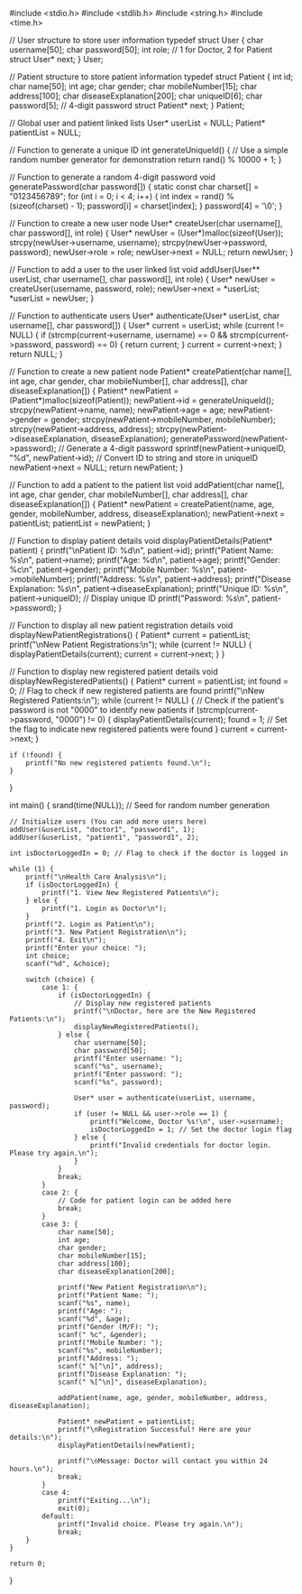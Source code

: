 #include <stdio.h>
#include <stdlib.h>
#include <string.h>
#include <time.h>

// User structure to store user information
typedef struct User {
    char username[50];
    char password[50];
    int role; // 1 for Doctor, 2 for Patient
    struct User* next;
} User;

// Patient structure to store patient information
typedef struct Patient {
    int id;
    char name[50];
    int age;
    char gender;
    char mobileNumber[15];
    char address[100];
    char diseaseExplanation[200];
    char uniqueID[6];
    char password[5]; // 4-digit password
    struct Patient* next;
} Patient;

// Global user and patient linked lists
User* userList = NULL;
Patient* patientList = NULL;

// Function to generate a unique ID
int generateUniqueId() {
    // Use a simple random number generator for demonstration
    return rand() % 10000 + 1;
}

// Function to generate a random 4-digit password
void generatePassword(char password[]) {
    static const char charset[] = "0123456789";
    for (int i = 0; i < 4; i++) {
        int index = rand() % (sizeof(charset) - 1);
        password[i] = charset[index];
    }
    password[4] = '\0';
}

// Function to create a new user node
User* createUser(char username[], char password[], int role) {
    User* newUser = (User*)malloc(sizeof(User));
    strcpy(newUser->username, username);
    strcpy(newUser->password, password);
    newUser->role = role;
    newUser->next = NULL;
    return newUser;
}

// Function to add a user to the user linked list
void addUser(User** userList, char username[], char password[], int role) {
    User* newUser = createUser(username, password, role);
    newUser->next = *userList;
    *userList = newUser;
}

// Function to authenticate users
User* authenticate(User* userList, char username[], char password[]) {
    User* current = userList;
    while (current != NULL) {
        if (strcmp(current->username, username) == 0 && strcmp(current->password, password) == 0) {
            return current;
        }
        current = current->next;
    }
    return NULL;
}

// Function to create a new patient node
Patient* createPatient(char name[], int age, char gender, char mobileNumber[], char address[], char diseaseExplanation[]) {
    Patient* newPatient = (Patient*)malloc(sizeof(Patient));
    newPatient->id = generateUniqueId();
    strcpy(newPatient->name, name);
    newPatient->age = age;
    newPatient->gender = gender;
    strcpy(newPatient->mobileNumber, mobileNumber);
    strcpy(newPatient->address, address);
    strcpy(newPatient->diseaseExplanation, diseaseExplanation);
    generatePassword(newPatient->password); // Generate a 4-digit password
    sprintf(newPatient->uniqueID, "%d", newPatient->id); // Convert ID to string and store in uniqueID
    newPatient->next = NULL;
    return newPatient;
}

// Function to add a patient to the patient list
void addPatient(char name[], int age, char gender, char mobileNumber[], char address[], char diseaseExplanation[]) {
    Patient* newPatient = createPatient(name, age, gender, mobileNumber, address, diseaseExplanation);
    newPatient->next = patientList;
    patientList = newPatient;
}

// Function to display patient details
void displayPatientDetails(Patient* patient) {
    printf("\nPatient ID: %d\n", patient->id);
    printf("Patient Name: %s\n", patient->name);
    printf("Age: %d\n", patient->age);
    printf("Gender: %c\n", patient->gender);
    printf("Mobile Number: %s\n", patient->mobileNumber);
    printf("Address: %s\n", patient->address);
    printf("Disease Explanation: %s\n", patient->diseaseExplanation);
    printf("Unique ID: %s\n", patient->uniqueID); // Display unique ID
    printf("Password: %s\n", patient->password);
}

// Function to display all new patient registration details
void displayNewPatientRegistrations() {
    Patient* current = patientList;
    printf("\nNew Patient Registrations:\n");
    while (current != NULL) {
        displayPatientDetails(current);
        current = current->next;
    }
}

// Function to display new registered patient details
void displayNewRegisteredPatients() {
    Patient* current = patientList;
    int found = 0; // Flag to check if new registered patients are found
    printf("\nNew Registered Patients:\n");
    while (current != NULL) {
        // Check if the patient's password is not "0000" to identify new patients
        if (strcmp(current->password, "0000") != 0) {
            displayPatientDetails(current);
            found = 1; // Set the flag to indicate new registered patients were found
        }
        current = current->next;
    }

    if (!found) {
        printf("No new registered patients found.\n");
    }
}

int main() {
    srand(time(NULL)); // Seed for random number generation

    // Initialize users (You can add more users here)
    addUser(&userList, "doctor1", "password1", 1);
    addUser(&userList, "patient1", "password1", 2);

    int isDoctorLoggedIn = 0; // Flag to check if the doctor is logged in

    while (1) {
        printf("\nHealth Care Analysis\n");
        if (isDoctorLoggedIn) {
            printf("1. View New Registered Patients\n");
        } else {
            printf("1. Login as Doctor\n");
        }
        printf("2. Login as Patient\n");
        printf("3. New Patient Registration\n");
        printf("4. Exit\n");
        printf("Enter your choice: ");
        int choice;
        scanf("%d", &choice);

        switch (choice) {
            case 1: {
                if (isDoctorLoggedIn) {
                    // Display new registered patients
                    printf("\nDoctor, here are the New Registered Patients:\n");
                    displayNewRegisteredPatients();
                } else {
                    char username[50];
                    char password[50];
                    printf("Enter username: ");
                    scanf("%s", username);
                    printf("Enter password: ");
                    scanf("%s", password);

                    User* user = authenticate(userList, username, password);
                    if (user != NULL && user->role == 1) {
                        printf("Welcome, Doctor %s!\n", user->username);
                        isDoctorLoggedIn = 1; // Set the doctor login flag
                    } else {
                        printf("Invalid credentials for doctor login. Please try again.\n");
                    }
                }
                break;
            }
            case 2: {
                // Code for patient login can be added here
                break;
            }
            case 3: {
                char name[50];
                int age;
                char gender;
                char mobileNumber[15];
                char address[100];
                char diseaseExplanation[200];

                printf("New Patient Registration\n");
                printf("Patient Name: ");
                scanf("%s", name);
                printf("Age: ");
                scanf("%d", &age);
                printf("Gender (M/F): ");
                scanf(" %c", &gender);
                printf("Mobile Number: ");
                scanf("%s", mobileNumber);
                printf("Address: ");
                scanf(" %[^\n]", address);
                printf("Disease Explanation: ");
                scanf(" %[^\n]", diseaseExplanation);

                addPatient(name, age, gender, mobileNumber, address, diseaseExplanation);

                Patient* newPatient = patientList;
                printf("\nRegistration Successful! Here are your details:\n");
                displayPatientDetails(newPatient);

                printf("\nMessage: Doctor will contact you within 24 hours.\n");
                break;
            }
            case 4:
                printf("Exiting...\n");
                exit(0);
            default:
                printf("Invalid choice. Please try again.\n");
                break;
        }
    }

    return 0;
}
